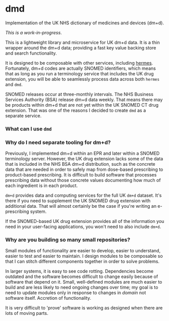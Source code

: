 # dmd

Implementation of the UK NHS dictionary of medicines and devices (dm+d).

*This is a work-in-progress*.

This is a lightweight library and microservice for UK dm+d data. It is a thin
wrapper around the dm+d data; providing a fast key value backing store and search functionality.

It is designed to be composable with other services, including [hermes](https://github.com/wardle/hermes). 
Fortunately, dm+d codes are actually SNOMED identifiers, which means that as long as you run a 
terminology service that includes the UK drug extension, you will be able to seamlessly
process data across both `hermes` and `dmd`.

SNOMED releases occur at three-monthly intervals. 
The NHS Business Services Authority (BSA) release dm+d data weekly.
That means there may be products within dm+d that are not yet within the UK
SNOMED CT drug extension. That was one of the reasons I decided to create `dmd`
as a separate service.

### What can I use `dmd`

### Why do I need separate tooling for dm+d?

Previously, I implemented dm+d within an EPR and later within a SNOMED terminology server. 
However, the UK drug extension lacks some of the data that is included in the NHS BSA dm+d
distribution, such as the concrete data that are needed in order to safely 
map from dose-based prescribing to product-based prescribing. 
It is difficult to build software that processes prescribing data without those
concrete values documenting how much of each ingredient is in each product.

`dm+d` provides data and computing services for the full UK `dm+d` dataset.
It's there if you need to supplement the UK SNOMED drug extension with 
additional data. That will almost certainly be the case if you're writing
an e-prescribing system.

If the SNOMED-based UK drug extension provides all of the information you need
in your user-facing applications, you won't need to also include `dm+d`.

### Why are you building so many small repositories? 

Small modules of functionality are easier to develop, easier to understand,
easier to test and easier to maintain. I design modules to be composable so that I can
stitch different components together in order to solve problems. 

In larger systems, it is easy to see code rotting. Dependencies become outdated and
the software becomes difficult to change easily because of software that depend
on it. Small, well-defined modules are much easier to build and are less likely
to need ongoing changes over time; my goal is to need to update modules only
in response to changes in *domain* not software itself. Accretion of functionality.

It is very difficult to 'prove' software is working as designed when there are
lots of moving parts. 